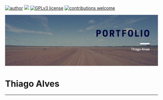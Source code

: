 [![author](https://img.shields.io/badge/author-trfalves-red.svg)](https://www.linkedin.com/in/trfalves) [![](https://img.shields.io/badge/python-3.7+-blue.svg)](https://www.python.org/downloads/release/python-365/) [![GPLv3 license](https://img.shields.io/badge/License-GPLv3-blue.svg)](http://perso.crans.org/besson/LICENSE.html) [![contributions welcome](https://img.shields.io/badge/contributions-welcome-brightgreen.svg?style=flat)](https://github.com/trfalves/portfolio)

<p align="center">
  <img src="banner.png" >
</p>

# Thiago Alves

---




